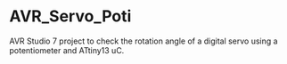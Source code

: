 # AVR_Servo_Poti
AVR Studio 7 project to check the rotation angle of a digital servo using a potentiometer and ATtiny13 uC.
